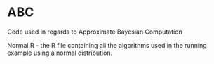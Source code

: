 # ABC
Code used in regards to Approximate Bayesian Computation

Normal.R -  the R file containing all the algorithms used in the running example using a normal distribution.
